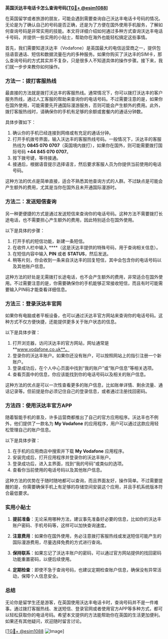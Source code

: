 **英国沃达丰电话卡怎么查询号码[[TG💪+ @esim1088](https://t.me/s/esim1088)]**

在英国留学或者旅游的朋友，可能会遇到需要查询自己沃达丰电话卡号码的情况。无论是为了确认自己的号码是否正确，还是为了方便在国外使用手机服务，了解如何查询号码是非常实用的技能。本文将详细介绍如何通过多种方式查询沃达丰电话卡号码，并提供一些实用的小贴士，帮助你在海外也能轻松搞定这些事情。

首先，我们需要知道沃达丰（Vodafone）是英国最大的电信运营商之一，提供包括语音通话、短信和数据流量在内的多种服务。如果你购买了沃达丰的SIM卡，那么查询号码的方式其实并不复杂，只是很多人不知道具体的操作步骤。接下来，我们就一步步来教你如何操作。

### 方法一：拨打客服热线

最直接的方法就是拨打沃达丰的客服热线。通常情况下，你可以拨打沃达丰的客户服务热线，通过人工客服的帮助来查询你的电话号码。不过需要注意的是，如果你在国外使用，可能需要先开通国际漫游服务，否则可能会产生额外的费用。此外，拨打客服热线时，请确保你的手机有足够的余额或套餐内的通话分钟数。

具体步骤如下：
1. 确认你的手机已经连接到网络或有充足的通话分钟。
2. 打开手机拨号界面，输入沃达丰的客服热线号码。一般情况下，沃达丰的客服热线为 **0845 070 0707**（英国境内拨打），如果你在国外，则可能需要拨打国际号码 **+44 845 070 0707**。
3. 按下拨号键，等待接通。
4. 接通后，根据语音提示选择语言，然后要求客服人员为你提供当前使用的电话号码。

这种方法的优点是简单直接，适合不熟悉其他查询方式的人群。不过缺点是可能会产生额外的费用，尤其是当你在国外且未开通国际漫游时。

### 方法二：发送短信查询

另一种更便捷的方式是通过发送短信来查询你的电话号码。这种方法不需要拨打长途电话，也不需要担心产生额外的费用，因此特别适合在国外使用。

以下是具体的步骤：
1. 打开手机的短信功能，新建一条短信。
2. 在收件人栏中输入 ****（这是沃达丰提供的特殊号码，用于查询相关信息）。
3. 在短信内容中输入 **PIN** 或者 **STATUS**，然后发送。
4. 稍等片刻，你会收到一条来自沃达丰的回复短信，其中会包含你的电话号码以及其他账户信息。

这种方法的好处是无需拨打长途电话，也不会产生额外的费用，非常适合在国外使用。不过需要注意的是，你需要确保你的手机能够正常接收短信，而且有时可能需要输入PIN码才能查看详细信息。

### 方法三：登录沃达丰官网

如果你有电脑或者平板设备，也可以通过沃达丰官方网站来查询你的电话号码。这种方式不仅方便快捷，还能提供更多关于账户状态的信息。

以下是具体步骤：
1. 打开浏览器，访问沃达丰的官方网站，网址通常是 **www.vodafone.co.uk**。
2. 登录你的沃达丰账户。如果你还没有账户，可以按照网站上的指引注册一个新账户。
3. 登录成功后，在个人中心页面中找到“我的账户”或“账户信息”等相关选项。
4. 查看页面中的信息，你应该能找到你的电话号码以及相关的账户信息。

这种方法的优点是可以一次性查看更多的账户信息，比如账单详情、剩余流量、通话记录等。但前提是你必须记住自己的登录信息，或者通过注册找回密码。

### 方法四：使用沃达丰官方APP

随着智能手机的普及，许多运营商都推出了自己的官方应用程序。沃达丰也不例外，他们提供了一款名为 **My Vodafone** 的应用程序，用户可以通过这款应用轻松管理自己的账户信息。

以下是具体步骤：
1. 在手机的应用商店中搜索并下载 **My Vodafone** 应用程序。
2. 安装完成后，打开应用程序并登录你的沃达丰账户。
3. 登录成功后，进入主界面，找到“我的号码”或类似的选项。
4. 查看你当前使用的电话号码以及其他账户信息。

这种方法的优势在于随时随地都可以查询，而且界面友好，操作简单。不过需要提醒的是，你需要确保手机上有足够的存储空间安装这个应用，并且手机系统版本符合最低要求。

### 实用小贴士

1. **提前准备**：无论采用哪种方法，建议事先准备好必要的信息，比如你的沃达丰账户密码、手机号码等，这样可以加快查询速度。
   
2. **注意费用**：如果你在国外使用，务必注意拨打客服热线或发送短信可能产生的国际漫游费用，尽量选择免费的方式进行查询。

3. **保持联系**：如果忘记了沃达丰账户的密码，可以通过官方网站提供的找回密码功能重置密码，以便后续使用。

4. **定期检查**：即使不急于查询号码，也建议定期检查账户信息，确保没有异常活动，保障个人信息安全。

### 总结

无论你是留学生还是游客，在英国使用沃达丰电话卡时，查询号码并不是一件难事。通过拨打客服热线、发送短信、登录官网或者使用官方APP等多种方式，都可以轻松获取你的电话号码。希望本文提供的方法能帮助你在英国的生活更加便利。如果还有其他疑问，欢迎随时留言讨论。

[[TG💪+ @esim1088](https://t.me/s/esim1088) ![Image](https://i.postimg.cc/4NQfJmqS/Snipaste-2025-05-13-00-14-12.png)]